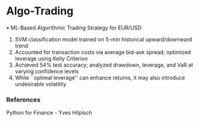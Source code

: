 # Algo-Trading
$\bullet$ ML-Based Algorithmic Trading Strategy for EUR/USD
1. SVM classification model trained on 5-min historical upward/downward trend
2. Accounted for transaction costs via average bid-ask spread; optimized leverage using Kelly Criterion
3. Achieved 54% test accuracy; analyzed drawdown, leverage, and VaR at varying confidence levels
4. While ``optimal leverage'' can enhance returns, it may also introduce undesirable volatility

### References 

Python for Finance - Yves Hilpisch
